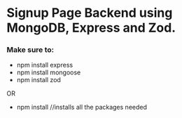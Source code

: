 # Signup Page Backend using MongoDB, Express and Zod.
### Make sure to:
* npm install express
* npm install mongoose
* npm install zod

OR 
* npm install
  //installs all the packages needed
